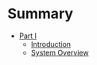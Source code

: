 # Summary

* [Part I](README.md)
    * [Introduction](README.md)
    * [System Overview](Introduction/system-overview.md)
